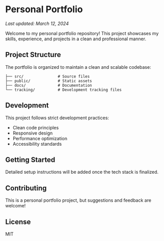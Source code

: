 # Personal Portfolio
*Last updated: March 12, 2024*

Welcome to my personal portfolio repository! This project showcases my skills, experience, and projects in a clean and professional manner.

## Project Structure
The portfolio is organized to maintain a clean and scalable codebase:

```
├── src/               # Source files
├── public/            # Static assets
├── docs/              # Documentation
└── tracking/          # Development tracking files
```

## Development

This project follows strict development practices:
- Clean code principles
- Responsive design
- Performance optimization
- Accessibility standards

## Getting Started

Detailed setup instructions will be added once the tech stack is finalized.

## Contributing

This is a personal portfolio project, but suggestions and feedback are welcome!

## License

MIT